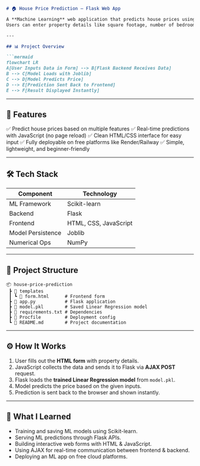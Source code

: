 
````markdown
# 🏠 House Price Prediction – Flask Web App

A **Machine Learning** web application that predicts house prices using **Linear Regression**.  
Users can enter property details like square footage, number of bedrooms/bathrooms, and get **instant predictions**.  

---

## 📊 Project Overview

```mermaid
flowchart LR
A[User Inputs Data in Form] --> B[Flask Backend Receives Data]
B --> C[Model Loads with Joblib]
C --> D[Model Predicts Price]
D --> E[Prediction Sent Back to Frontend]
E --> F[Result Displayed Instantly]
````

---

## 🎯 Features

✅ Predict house prices based on multiple features
✅ Real-time predictions with JavaScript (no page reload)
✅ Clean HTML/CSS interface for easy input
✅ Fully deployable on free platforms like Render/Railway
✅ Simple, lightweight, and beginner-friendly

---

## 🛠 Tech Stack

| **Component**     | **Technology**        |
| ----------------- | --------------------- |
| ML Framework      | Scikit-learn          |
| Backend           | Flask                 |
| Frontend          | HTML, CSS, JavaScript |
| Model Persistence | Joblib                |
| Numerical Ops     | NumPy                 |

---

## 📂 Project Structure

```
📦 house-price-prediction
 ┣ 📂 templates
 ┃ ┗ 📜 form.html      # Frontend form
 ┣ 📜 app.py           # Flask application
 ┣ 📜 model.pkl        # Saved Linear Regression model
 ┣ 📜 requirements.txt # Dependencies
 ┣ 📜 Procfile         # Deployment config
 ┗ 📜 README.md        # Project documentation
```

---


## ⚙️ How It Works

1. User fills out the **HTML form** with property details.
2. JavaScript collects the data and sends it to Flask via **AJAX POST** request.
3. Flask loads the **trained Linear Regression model** from `model.pkl`.
4. Model predicts the price based on the given inputs.
5. Prediction is sent back to the browser and shown instantly.

---

## 📖 What I Learned

* Training and saving ML models using Scikit-learn.
* Serving ML predictions through Flask APIs.
* Building interactive web forms with HTML & JavaScript.
* Using AJAX for real-time communication between frontend & backend.
* Deploying an ML app on free cloud platforms.

